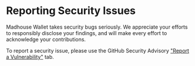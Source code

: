 # Reporting Security Issues

Madhouse Wallet takes security bugs seriously. We appreciate your efforts to responsibly disclose your findings, and will make every effort to acknowledge your contributions.

To report a security issue, please use the GitHub Security Advisory ["Report a Vulnerability"](https://github.com/Madhouse-Wallet/Splash-page/security/advisories/new) tab.